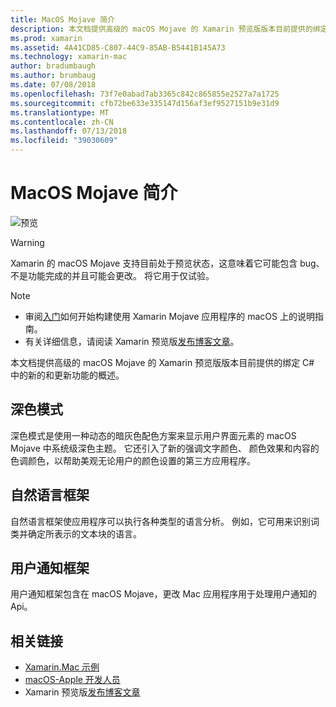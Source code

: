 ```yaml
---
title: MacOS Mojave 简介
description: 本文档提供高级的 macOS Mojave 的 Xamarin 预览版版本目前提供的绑定 C# 中的新的和更新功能的概述。
ms.prod: xamarin
ms.assetid: 4A41CD85-C807-44C9-85AB-B5441B145A73
ms.technology: xamarin-mac
author: bradumbaugh
ms.author: brumbaug
ms.date: 07/08/2018
ms.openlocfilehash: 73f7e0abad7ab3365c842c865855e2527a7a1725
ms.sourcegitcommit: cfb72be633e335147d156af3ef9527151b9e31d9
ms.translationtype: MT
ms.contentlocale: zh-CN
ms.lasthandoff: 07/13/2018
ms.locfileid: "39030609"
---
```

# <a name="introduction-to-macos-mojave"></a>MacOS Mojave 简介

![预览](~/media/shared/preview.png)

> [!WARNING]
> Xamarin 的 macOS Mojave 支持目前处于预览状态，这意味着它可能包含 bug、 不是功能完成的并且可能会更改。 将它用于仅试验。

> [!NOTE]
> - 审阅[入门](~/mac/platform/introduction-to-macos-mojave/get-started.md)如何开始构建使用 Xamarin Mojave 应用程序的 macOS 上的说明指南。
> - 有关详细信息，请阅读 Xamarin 预览版[发布博客文章](https://releases.xamarin.com/preview-release-xcode-10-beta-3/)。

本文档提供高级的 macOS Mojave 的 Xamarin 预览版版本目前提供的绑定 C# 中的新的和更新功能的概述。

## <a name="dark-mode"></a>深色模式

深色模式是使用一种动态的暗灰色配色方案来显示用户界面元素的 macOS Mojave 中系统级深色主题。 它还引入了新的强调文字颜色、 颜色效果和内容的色调颜色，以帮助美观无论用户的颜色设置的第三方应用程序。

## <a name="natural-language-framework"></a>自然语言框架

自然语言框架使应用程序可以执行各种类型的语言分析。 例如，它可用来识别词类并确定所表示的文本块的语言。

## <a name="user-notifications-framework"></a>用户通知框架

用户通知框架包含在 macOS Mojave，更改 Mac 应用程序用于处理用户通知的 Api。

## <a name="related-links"></a>相关链接

- [Xamarin.Mac 示例](https://developer.xamarin.com/samples/mac/)
- [macOS-Apple 开发人员](https://developer.apple.com/macos/)
- Xamarin 预览版[发布博客文章](https://releases.xamarin.com/preview-release-xcode-10-beta-3/)
